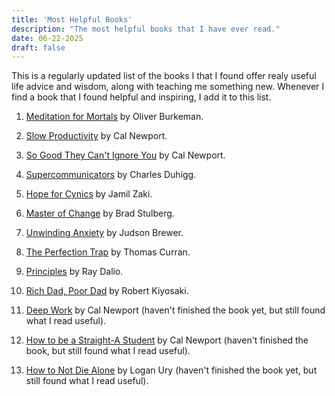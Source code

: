 ```yaml
---
title: 'Most Helpful Books'
description: "The most helpful books that I have ever read."
date: 06-22-2025
draft: false
---
```


This is a regularly updated list of the books I that I found offer realy useful life advice and wisdom, along with teaching me something new. Whenever I find a book that I found helpful and inspiring, I add it to this list.

1. [Meditation for Mortals](https://www.amazon.com/Meditations-Mortals-Embrace-Limitations-Counts/dp/0374611998) by Oliver Burkeman.

2. [Slow Productivity](https://calnewport.com/my-new-book-slow-productivity/) by Cal Newport.

3. [So Good They Can't Ignore You](https://www.amazon.com/Good-They-Cant-Ignore-You/dp/1455509124) by Cal Newport.

4. [Supercommunicators](https://www.charlesduhigg.com/supercommunicators) by Charles Duhigg.

5. [Hope for Cynics](https://www.amazon.com/Hope-Cynics-Surprising-Science-Goodness/dp/153874306X) by Jamil Zaki.

6. [Master of Change](https://www.amazon.com/Master-Change-Everything-Changing-Including/dp/006325316X) by Brad Stulberg.

7. [Unwinding Anxiety](https://www.amazon.com/Unwinding-Anxiety-Science-Shows-Cycles/dp/0593330447) by Judson Brewer.

8. [The Perfection Trap](https://www.amazon.com/Perfection-Trap-Embracing-Power-Enough/dp/1982149531) by Thomas Curran.

9. [Principles](https://www.amazon.com/Principles-Life-Work-Ray-Dalio/dp/1501124021) by Ray Dalio.

10. [Rich Dad, Poor Dad](https://www.amazon.com/Rich-Dad-Poor-Teach-Middle/dp/1612680194) by Robert Kiyosaki.

11. [Deep Work](https://www.amazon.com/Deep-Work-Focused-Success-Distracted/dp/1455586692) by Cal Newport (haven't finished the book yet, but still found what I read useful).

12. [How to be a Straight-A Student](https://www.amazon.com/How-Become-Straight-Student-Unconventional/dp/0767922719) by Cal Newport (haven't finished the book, but still found what I read useful).

13. [How to Not Die Alone](https://www.amazon.com/How-Not-Die-Alone-Surprising/dp/1982120622) by Logan Ury (haven't finished the book yet, but still found what I read useful).
